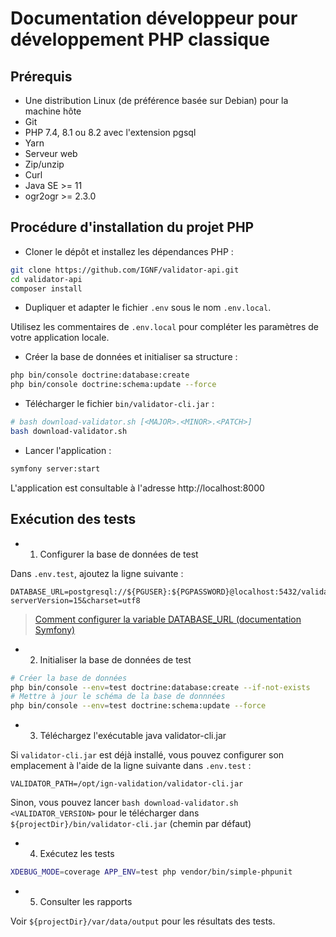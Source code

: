 
# Documentation développeur pour développement PHP classique

## Prérequis

- Une distribution Linux (de préférence basée sur Debian) pour la machine hôte
- Git
- PHP 7.4, 8.1 ou 8.2 avec l'extension pgsql
- Yarn
- Serveur web
- Zip/unzip
- Curl
- Java SE >= 11
- ogr2ogr >= 2.3.0

## Procédure d'installation du projet PHP

* Cloner le dépôt et installez les dépendances PHP :

```bash
git clone https://github.com/IGNF/validator-api.git
cd validator-api
composer install
```

* Dupliquer et adapter le fichier `.env` sous le nom `.env.local`.

Utilisez les commentaires de `.env.local` pour compléter les paramètres de votre application locale.

* Créer la base de données et initialiser sa structure :

```bash
php bin/console doctrine:database:create
php bin/console doctrine:schema:update --force
```

* Télécharger le fichier `bin/validator-cli.jar` :

```bash
# bash download-validator.sh [<MAJOR>.<MINOR>.<PATCH>]
bash download-validator.sh
```

* Lancer l'application :

```bash
symfony server:start
```

L'application est consultable à l'adresse http://localhost:8000


## Exécution des tests

* 1) Configurer la base de données de test

Dans `.env.test`, ajoutez la ligne suivante :

```
DATABASE_URL=postgresql://${PGUSER}:${PGPASSWORD}@localhost:5432/validator_api_test?serverVersion=15&charset=utf8
```

> [Comment configurer la variable DATABASE_URL (documentation Symfony)](https://symfony.com/doc/4.4/doctrine.html#configuring-the-database)

* 2) Initialiser la base de données de test

```bash
# Créer la base de données
php bin/console --env=test doctrine:database:create --if-not-exists
# Mettre à jour le schéma de la base de donnnées
php bin/console --env=test doctrine:schema:update --force
```

* 3) Téléchargez l'exécutable java validator-cli.jar

Si `validator-cli.jar` est déjà installé, vous pouvez configurer son emplacement à l'aide de la ligne suivante dans `.env.test` :

```
VALIDATOR_PATH=/opt/ign-validation/validator-cli.jar
```

Sinon, vous pouvez lancer `bash download-validator.sh <VALIDATOR_VERSION>` pour le télécharger dans `${projectDir}/bin/validator-cli.jar` (chemin par défaut)

* 4) Exécutez les tests

```bash
XDEBUG_MODE=coverage APP_ENV=test php vendor/bin/simple-phpunit
```

* 5) Consulter les rapports

Voir `${projectDir}/var/data/output` pour les résultats des tests.
